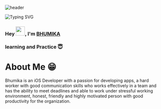 ![header](https://capsule-render.vercel.app/api?type=waving&color=gradient&height=200&section=header&text=Bhumika%20Patel&fontSize=90")

![Typing SVG](https://readme-typing-svg.herokuapp.com?color=%2320A121&lines=BHUMIKA+PATEL+iOS)
### Hey <img src="https://github.com/bhumika-patel-ios-developer/BHUMIKA-PATEL-iOS-Developer/blob/main/Assets/Hi.gif" width="30">, I'm [BHUMIKA](https://www.bhumika-patel-ios-developer.com/) 

### learning and Practice 😇

# About Me 😁
<p>Bhumika is an iOS Developer with a passion for developing apps, a hard worker with good communication skills who works effectively in a team and has the ability to meet deadlines and able to work under stressful working environment, honest, friendly and highly motivated person with good productivity for the organization.</p>

